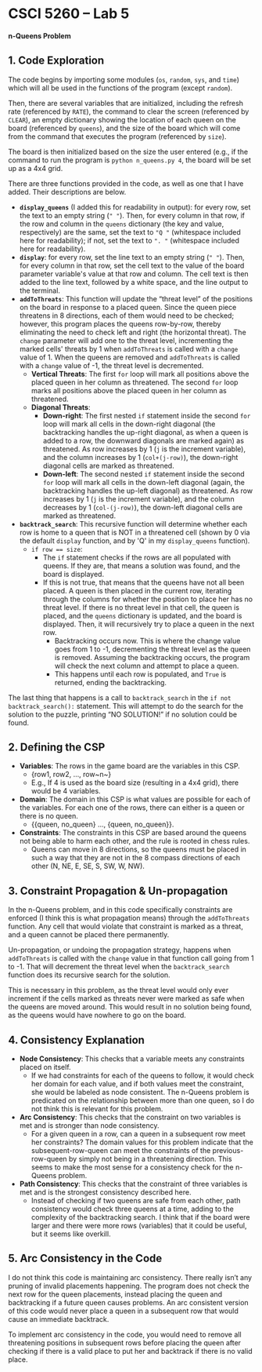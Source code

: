 # CSCI 5260 – Lab 5 
#### n-Queens Problem
## 1.	Code Exploration
The code begins by importing some modules (`os`, `random`, `sys`, and `time`) which will all be used in the functions of the program (except `random`). 

Then, there are several variables that are initialized, including the refresh rate (referenced by `RATE`), the command to clear the screen (referenced by `CLEAR`), an empty dictionary showing the location of each queen on the board (referenced by `queens`), and the size of the board which will come from the command that executes the program (referenced by `size`). 

The board is then initialized based on the size the user entered (e.g., if the command to run the program is `python n_queens.py 4`, the board will be set up as a 4x4 grid.

There are three functions provided in the code, as well as one that I have added. Their descriptions are below.

* **`display_queens`** (I added this for readability in output): for every row, set the text to an empty string (`" "`). Then, for every column in that row, if the row and column in the `queens` dictionary (the key and value, respectively) are the same, set the text to `"Q "` (whitespace included here for readability); if not, set the text to `". "` (whitespace included here for readability).
* **`display`**: for every row, set the line text to an empty string (`" "`). Then, for every column in that row, set the cell text to the value of the board parameter variable's value at that row and column. The cell text is then added to the line text, followed by a white space, and the line output to the terminal.
* **`addToThreats`**: This function will update the “threat level” of the positions on the board in response to a placed queen. Since the queen piece threatens in 8 directions, each of them would need to be checked; however, this program places the queens row-by-row, thereby eliminating the need to check left and right (the horizontal threat). The `change` parameter will add one to the threat level, incrementing the marked cells' threats by 1 when `addToThreats` is called with a `change` value of 1. When the queens are removed and `addToThreats` is called with a `change` value of -1, the threat level is decremented.
    * **Vertical Threats**: The first `for` loop will mark all positions above the placed queen in her column as threatened. The second `for` loop marks all positions above the placed queen in her column as threatened. 
    * **Diagonal Threats**: 
      * **Down-right**: The first nested `if` statement inside the second `for` loop will mark all cells in the down-right diagonal (the backtracking handles the up-right diagonal, as when a queen is added to a row, the downward diagonals are marked again) as threatened. As row increases by 1 (`j` is the increment variable), and the column increases by 1 (`col+(j-row)`), the down-right diagonal cells are marked as threatened.
      * **Down-left**: The second nested `if` statement inside the second `for` loop will mark all cells in the down-left diagonal (again, the backtracking handles the up-left diagonal) as threatened. As row increases by 1 (`j` is the increment variable), and the column decreases by 1 (`col-(j-row)`), the down-left diagonal cells are marked as threatened.
* **`backtrack_search`**: This recursive function will determine whether each row is home to a queen that is NOT in a threatened cell (shown by 0 via the default `display` function, and by 'Q' in my `display_queens` function). 
    * `if row == size`:
      * The `if` statement checks if the rows are all populated with queens. If they are, that means a solution was found, and the board is displayed.
      * If this is not true, that means that the queens have not all been placed. A queen is then placed in the current row, iterating through the columns for whether the position to place her has no threat level. If there is no threat level in that cell, the queen is placed, and the `queens` dictionary is updated, and the board is displayed. Then, it will recursively try to place a queen in the next row.
        * Backtracking occurs now. This is where the change value goes from 1 to -1, decrementing the threat level as the queen is removed. Assuming the backtracking occurs, the program will check the next column and attempt to place a queen.
        * This happens until each row is populated, and `True` is returned, ending the backtracking.

The last thing that happens is a call to `backtrack_search` in the `if not backtrack_search():` statement. This will attempt to do the search for the solution to the puzzle, printing “NO SOLUTION!” if no solution could be found.

## 2.	Defining the CSP
* **Variables**: The rows in the game board are the variables in this CSP. 
    * {row1, row2, …, row~n~}
    * E.g., If 4 is used as the board size (resulting in a 4x4 grid), there would be 4 variables.
* **Domain**: The domain in this CSP is what values are possible for each of the variables. For each one of the rows, there can either is a queen or there is no queen.
    * {{queen, no_queen} …, {queen, no_queen}}.
* **Constraints**: The constraints in this CSP are based around the queens not being able to harm each other, and the rule is rooted in chess rules. 
    * Queens can move in 8 directions, so the queens must be placed in such a way that they are not in the 8 compass directions of each other (N, NE, E, SE, S, SW, W, NW). 

## 3.	Constraint Propagation & Un-propagation
In the n-Queens problem, and in this code specifically constraints are enforced (I think this is what propagation means) through the `addToThreats` function. Any cell that would violate that constraint is marked as a threat, and a queen cannot be placed there permanently. 

Un-propagation, or undoing the propagation strategy, happens when `addToThreats` is called with the `change` value in that function call going from 1 to -1. That will decrement the threat level when the `backtrack_search` function does its recursive search for the solution. 

This is necessary in this problem, as the threat level would only ever increment if the cells marked as threats never were marked as safe when the queens are moved around. This would result in no solution being found, as the queens would have nowhere to go on the board.

## 4.	Consistency Explanation
* **Node Consistency**: This checks that a variable meets any constraints placed on itself. 
    * If we had constraints for each of the queens to follow, it would check her domain for each value, and if both values meet the constraint, she would be labeled as node consistent.  The n-Queens problem is predicated on the relationship between more than one queen, so I do not think this is relevant for this problem.
* **Arc Consistency**:  This checks that the constraint on two variables is met and is stronger than node consistency.
    * For a given queen in a row, can a queen in a subsequent row meet her constraints? The domain values for this problem indicate that the subsequent-row-queen can meet the constraints of the previous-row-queen by simply not being in a threatening direction. This seems to make the most sense for a consistency check for the n-Queens problem.
* **Path Consistency**: This checks that the constraint of three variables is met and is the strongest consistency described here. 
    * Instead of checking if two queens are safe from each other, path consistency would check three queens at a time, adding to the complexity of the backtracking search. I think that if the board were larger and there were more rows (variables) that it could be useful, but it seems like overkill.

## 5.	Arc Consistency in the Code
I do not think this code is maintaining arc consistency. There really isn’t any pruning of invalid placements happening. The program does not check the next row for the queen placements, instead placing the queen and backtracking if a future queen causes problems. An arc consistent version of this code would never place a queen in a subsequent row that would cause an immediate backtrack. 

To implement arc consistency in the code, you would need  to remove all threatening positions in subsequent rows before placing the queen after checking if there is a valid place to put her and backtrack if there is no valid place.   


